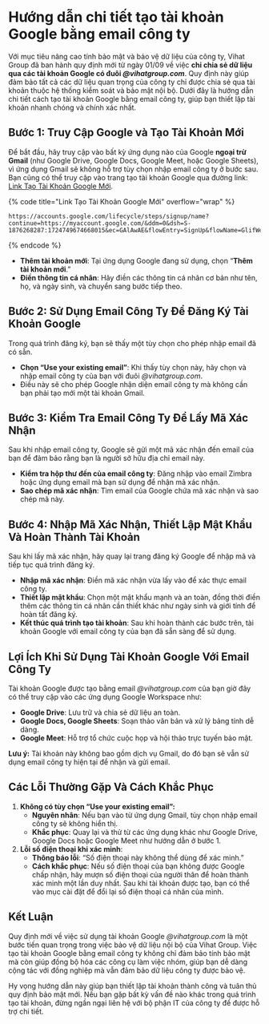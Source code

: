 # Hướng dẫn chi tiết tạo tài khoản Google bằng email công ty

Với mục tiêu nâng cao tính bảo mật và bảo vệ dữ liệu của công ty, Vihat Group đã ban hành quy định mới từ ngày 01/09 về việc **chỉ chia sẻ dữ liệu qua các tài khoản Google có đuôi&#x20;**_**@vihatgroup.com**_. Quy định này giúp đảm bảo tất cả các dữ liệu quan trọng của công ty chỉ được chia sẻ qua tài khoản thuộc hệ thống kiểm soát và bảo mật nội bộ. Dưới đây là hướng dẫn chi tiết cách tạo tài khoản Google bằng email công ty, giúp bạn thiết lập tài khoản nhanh chóng và chính xác nhất.

## Bước 1: Truy Cập Google và Tạo Tài Khoản Mới

Để bắt đầu, hãy truy cập vào bất kỳ ứng dụng nào của Google **ngoại trừ Gmail** (như Google Drive, Google Docs, Google Meet, hoặc Google Sheets), vì ứng dụng Gmail sẽ không hỗ trợ tùy chọn nhập email công ty ở bước sau. Bạn cũng có thể truy cập vào trang tạo tài khoản Google qua đường link: [Link Tạo Tài Khoản Google Mới](https://accounts.google.com/lifecycle/steps/signup/name?continue=https://myaccount.google.com/\&ddm=0\&dsh=S-1876268287:1724749674668015\&ec=GAlAwAE\&flowEntry=SignUp\&flowName=GlifWebSignIn\&hl=en\&service=accountsettings\&TL=AKeb6mznnib7A0BKAMYoxoZBtV4mLG9QgI0ULQ4SO7EfuHNYCG0cAkNE_fYhGzsR).

{% code title="Link Tạo Tài Khoản Google Mới" overflow="wrap" %}
```http
https://accounts.google.com/lifecycle/steps/signup/name?continue=https://myaccount.google.com/&ddm=0&dsh=S-1876268287:1724749674668015&ec=GAlAwAE&flowEntry=SignUp&flowName=GlifWebSignIn&hl=en&service=accountsettings&TL=AKeb6mznnib7A0BKAMYoxoZBtV4mLG9QgI0ULQ4SO7EfuHNYCG0cAkNE_fYhGzsR
```
{% endcode %}



* **Thêm tài khoản mới**: Tại ứng dụng Google đang sử dụng, chọn “**Thêm tài khoản mới**.”
* **Điền thông tin cá nhân**: Hãy điền các thông tin cá nhân cơ bản như tên, họ, và ngày sinh, và chuyển sang bước tiếp theo.

## Bước 2: Sử Dụng Email Công Ty Để Đăng Ký Tài Khoản Google

Trong quá trình đăng ký, bạn sẽ thấy một tùy chọn cho phép nhập email đã có sẵn.

* **Chọn “Use your existing email”**: Khi thấy tùy chọn này, hãy chọn và nhập email công ty của bạn với đuôi _@vihatgroup.com_.
* Điều này sẽ cho phép Google nhận diện email công ty mà không cần bạn phải tạo mới một tài khoản Gmail.

## Bước 3: Kiểm Tra Email Công Ty Để Lấy Mã Xác Nhận

Sau khi nhập email công ty, Google sẽ gửi một mã xác nhận đến email của bạn để đảm bảo rằng bạn là người sở hữu địa chỉ email này.

* **Kiểm tra hộp thư đến của email công ty**: Đăng nhập vào email Zimbra hoặc ứng dụng email mà bạn sử dụng để nhận mã xác nhận.
* **Sao chép mã xác nhận**: Tìm email của Google chứa mã xác nhận và sao chép mã này.

## Bước 4: Nhập Mã Xác Nhận, Thiết Lập Mật Khẩu Và Hoàn Thành Tài Khoản

Sau khi lấy mã xác nhận, hãy quay lại trang đăng ký Google để nhập mã và tiếp tục quá trình đăng ký.

* **Nhập mã xác nhận**: Điền mã xác nhận vừa lấy vào để xác thực email công ty.
* **Thiết lập mật khẩu**: Chọn một mật khẩu mạnh và an toàn, đồng thời điền thêm các thông tin cá nhân cần thiết khác như ngày sinh và giới tính để hoàn tất đăng ký.
* **Kết thúc quá trình tạo tài khoản**: Sau khi hoàn thành các bước trên, tài khoản Google với email công ty của bạn đã sẵn sàng để sử dụng.

## Lợi Ích Khi Sử Dụng Tài Khoản Google Với Email Công Ty

Tài khoản Google được tạo bằng email _@vihatgroup.com_ của bạn giờ đây có thể truy cập vào các ứng dụng Google Workspace như:

* **Google Drive**: Lưu trữ và chia sẻ dữ liệu an toàn.
* **Google Docs, Google Sheets**: Soạn thảo văn bản và xử lý bảng tính dễ dàng.
* **Google Meet**: Hỗ trợ tổ chức cuộc họp và hội thảo trực tuyến bảo mật.

**Lưu ý:** Tài khoản này không bao gồm dịch vụ Gmail, do đó bạn sẽ vẫn sử dụng email công ty hiện tại để nhận và gửi email.

## Các Lỗi Thường Gặp Và Cách Khắc Phục

1. **Không có tùy chọn “Use your existing email”:**
   * **Nguyên nhân**: Nếu bạn vào từ ứng dụng Gmail, tùy chọn nhập email công ty sẽ không hiển thị.
   * **Khắc phục**: Quay lại và thử từ các ứng dụng khác như Google Drive, Google Docs hoặc Google Meet như hướng dẫn ở bước 1.
2. **Lỗi số điện thoại khi xác minh**:
   * **Thông báo lỗi**: “Số điện thoại này không thể dùng để xác minh.”
   * **Cách khắc phục**: Nếu số điện thoại của bạn không được Google chấp nhận, hãy mượn số điện thoại của người thân để hoàn thành xác minh một lần duy nhất. Sau khi tài khoản được tạo, bạn có thể vào mục cài đặt để đổi lại số điện thoại cá nhân của mình.

## Kết Luận

Quy định mới về việc sử dụng tài khoản Google _@vihatgroup.com_ là một bước tiến quan trọng trong việc bảo vệ dữ liệu nội bộ của Vihat Group. Việc tạo tài khoản Google bằng email công ty không chỉ đảm bảo tính bảo mật mà còn giúp đồng bộ hóa các công cụ làm việc nhóm, giúp bạn dễ dàng cộng tác với đồng nghiệp mà vẫn đảm bảo dữ liệu công ty được bảo vệ.

Hy vọng hướng dẫn này giúp bạn thiết lập tài khoản thành công và tuân thủ quy định bảo mật mới. Nếu bạn gặp bất kỳ vấn đề nào khác trong quá trình tạo tài khoản, đừng ngần ngại liên hệ với bộ phận IT của công ty để được hỗ trợ chi tiết.
